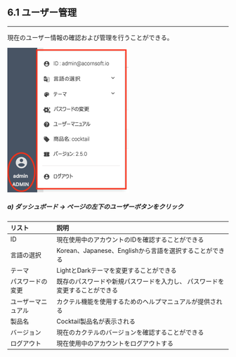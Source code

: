 ## 6.1 ユーザー管理

---

現在のユーザー情報の確認および管理を行うことができる。

![](/assets/JP/2.5/6.1_1.png)

##### a\) ダッシュボード → ページの左下のユーザーボタンをクリック

| リスト | 説明 |
| :--- | :--- |
| ID | 現在使用中のアカウントのIDを確認することができる |
| 言語の選択 | Korean、Japanese、Englishから言語を選択することができる |
| テーマ | LightとDarkテーマを変更することができる |
| パスワードの変更 | 既存のパスワードや新規パスワードを入力し、 パスワードを変更することができる |
| ユーザーマニュアル | カクテル機能を使用するためのヘルプマニュアルが提供される |
| 製品名 | Cocktail製品名が表示される |
| バージョン | 現在のカクテルのバージョンを確認することができる |
| ログアウト | 現在使用中のアカウントをログアウトする |



